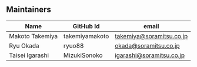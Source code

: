## Maintainers

| Name | GitHub Id | email |
|---|---|---|
| Makoto Takemiya | takemiyamakoto | takemiya@soramitsu.co.jp |
| Ryu Okada | ryuo88 | okada@soramitsu.co.jp |
| Taisei Igarashi | MizukiSonoko | igarashi@soramitsu.co.jp |
